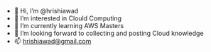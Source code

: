 - 👋 Hi, I’m @hrishiawad
- 👀 I’m interested in Clould Computing
- 🌱 I’m currently learning AWS Masters
- 💞️ I’m looking forward to collecting and posting Cloud knowledge 
- 📫 hrishiawad@gmail.com
<!---
hrishiawad/hrishiawad is a ✨ special ✨ repository because its `README.md` (this file) appears on your GitHub profile.
You can click the Preview link to take a look at your changes.
--->
